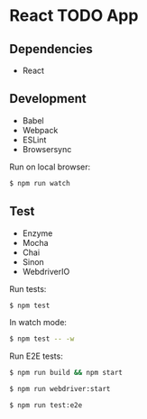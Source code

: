 # React TODO App

## Dependencies

- React

## Development

- Babel
- Webpack
- ESLint
- Browsersync

Run on local browser:

```sh
$ npm run watch
```

## Test

- Enzyme
- Mocha
- Chai
- Sinon
- WebdriverIO

Run tests:

```sh
$ npm test
```

In watch mode:

```sh
$ npm test -- -w
```

Run E2E tests:

```sh
$ npm run build && npm start
```

```sh
$ npm run webdriver:start
```

```sh
$ npm run test:e2e
```
